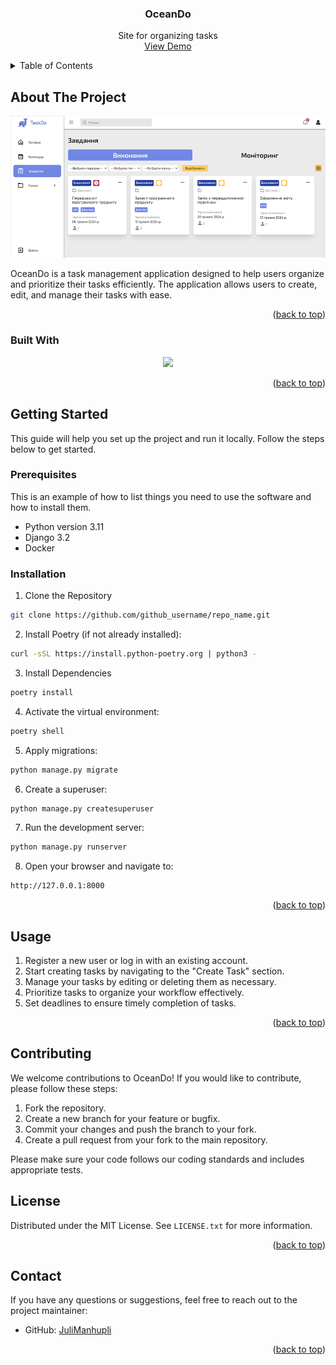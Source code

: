 <div align="center">
  <h3 align="center">OceanDo</h3>

  <p align="center">
    Site for organizing tasks
    <br />
    <a href="https://oceando.fly.dev/">View Demo</a>
  </p>
</div>



<!-- TABLE OF CONTENTS -->
<details>
  <summary>Table of Contents</summary>
  <ol>
    <li>
      <a href="#about-the-project">About The Project</a>
      <ul>
        <li><a href="#built-with">Built With</a></li>
      </ul>
    </li>
    <li>
      <a href="#getting-started">Getting Started</a>
      <ul>
        <li><a href="#prerequisites">Prerequisites</a></li>
        <li><a href="#installation">Installation</a></li>
      </ul>
    </li>
    <li><a href="#usage">Usage</a></li>
    <li><a href="#license">License</a></li>
    <li><a href="#contact">Contact</a></li>
  </ol>
</details>



<!-- ABOUT THE PROJECT -->
## About The Project

![Product Name Screen Shot](https://github.com/JuliManhupli/OceanDo/blob/dev/Screenshot.png)

OceanDo is a task management application designed to help users organize and prioritize their tasks efficiently. The application allows users to create, edit, and manage their tasks with ease.

<p align="right">(<a href="#readme-top">back to top</a>)</p>



### Built With

<p align="center">
  <a href="https://skillicons.dev">
    <img src="https://skillicons.dev/icons?i=git,pycharm,python,django,docker,html,css,js" />
  </a>
</p>

<p align="right">(<a href="#readme-top">back to top</a>)</p>



<!-- GETTING STARTED -->
## Getting Started

This guide will help you set up the project and run it locally. Follow the steps below to get started.

### Prerequisites

This is an example of how to list things you need to use the software and how to install them.
* Python version 3.11
* Django 3.2
* Docker

### Installation

1. Clone the Repository
  ```sh
  git clone https://github.com/github_username/repo_name.git
   ```
2. Install Poetry (if not already installed):
  ```sh
  curl -sSL https://install.python-poetry.org | python3 -
   ```
3. Install Dependencies
  ```sh
  poetry install
   ```
4. Activate the virtual environment:
  ```sh
  poetry shell
   ```
5. Apply migrations:
  ```sh
  python manage.py migrate
   ```
6. Create a superuser:
  ```sh
  python manage.py createsuperuser
   ```
7. Run the development server:
  ```sh
  python manage.py runserver
   ```
8. Open your browser and navigate to:
  ```sh
  http://127.0.0.1:8000
   ```

<p align="right">(<a href="#readme-top">back to top</a>)</p>



<!-- USAGE EXAMPLES -->
## Usage

1. Register a new user or log in with an existing account.
2. Start creating tasks by navigating to the "Create Task" section.
3. Manage your tasks by editing or deleting them as necessary.
4. Prioritize tasks to organize your workflow effectively.
5. Set deadlines to ensure timely completion of tasks.

<p align="right">(<a href="#readme-top">back to top</a>)</p>



<!-- CONTRIBUTING -->
## Contributing

We welcome contributions to OceanDo! If you would like to contribute, please follow these steps:

1. Fork the repository.
2. Create a new branch for your feature or bugfix.
3. Commit your changes and push the branch to your fork.
4. Create a pull request from your fork to the main repository.

Please make sure your code follows our coding standards and includes appropriate tests.


<!-- LICENSE -->
## License

Distributed under the MIT License. See `LICENSE.txt` for more information.

<p align="right">(<a href="#readme-top">back to top</a>)</p>



<!-- CONTACT -->
## Contact

If you have any questions or suggestions, feel free to reach out to the project maintainer:

- GitHub: [JuliManhupli](https://github.com/JuliManhupli)

<p align="right">(<a href="#readme-top">back to top</a>)</p>
